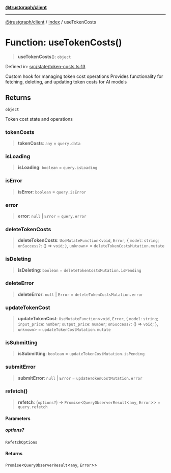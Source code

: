 [**@trustgraph/client**](../../README.md)

***

[@trustgraph/client](../../README.md) / [index](../README.md) / useTokenCosts

# Function: useTokenCosts()

> **useTokenCosts**(): `object`

Defined in: [src/state/token-costs.ts:13](https://github.com/trustgraph-ai/trustgraph-ts-client/blob/dd779923b4eaffccd17ba61aaee70d2766e28e49/src/state/token-costs.ts#L13)

Custom hook for managing token cost operations
Provides functionality for fetching, deleting, and updating token costs
for AI models

## Returns

`object`

Token cost state and operations

### tokenCosts

> **tokenCosts**: `any` = `query.data`

### isLoading

> **isLoading**: `boolean` = `query.isLoading`

### isError

> **isError**: `boolean` = `query.isError`

### error

> **error**: `null` \| `Error` = `query.error`

### deleteTokenCosts

> **deleteTokenCosts**: `UseMutateFunction`\<`void`, `Error`, \{ `model`: `string`; `onSuccess?`: () => `void`; \}, `unknown`\> = `deleteTokenCostsMutation.mutate`

### isDeleting

> **isDeleting**: `boolean` = `deleteTokenCostsMutation.isPending`

### deleteError

> **deleteError**: `null` \| `Error` = `deleteTokenCostsMutation.error`

### updateTokenCost

> **updateTokenCost**: `UseMutateFunction`\<`void`, `Error`, \{ `model`: `string`; `input_price`: `number`; `output_price`: `number`; `onSuccess?`: () => `void`; \}, `unknown`\> = `updateTokenCostMutation.mutate`

### isSubmitting

> **isSubmitting**: `boolean` = `updateTokenCostMutation.isPending`

### submitError

> **submitError**: `null` \| `Error` = `updateTokenCostMutation.error`

### refetch()

> **refetch**: (`options?`) => `Promise`\<`QueryObserverResult`\<`any`, `Error`\>\> = `query.refetch`

#### Parameters

##### options?

`RefetchOptions`

#### Returns

`Promise`\<`QueryObserverResult`\<`any`, `Error`\>\>
